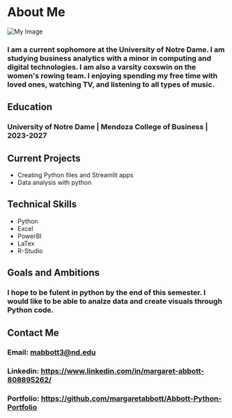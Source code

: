 # About Me
![My Image](https://drive.google.com/file/d/1VwPGnzyZ5G-WxibLnMMSnmownTyI9fL5/view?usp=sharing)
### I am a current sophomore at the University of Notre Dame. I am studying business analytics with a minor in computing and digital technologies. I am also a varsity coxswin on the women's rowing team. I enjoying spending my free time with loved ones, watching TV, and listening to all types of music. 
## Education 
### University of Notre Dame | Mendoza College of Business | 2023-2027
## Current Projects
* Creating Python files and Streamlit apps
* Data analysis with python 
## Technical Skills 
* Python
* Excel 
* PowerBI
* LaTex
* R-Studio
## Goals and Ambitions 
### I hope to be fulent in python by the end of this semester. I would like to be able to analze data and create visuals through Python code. 
## Contact Me
### Email: mabbott3@nd.edu
### Linkedin: https://www.linkedin.com/in/margaret-abbott-808895262/
### Portfolio: https://github.com/margaretabbott/Abbott-Python-Portfolio
